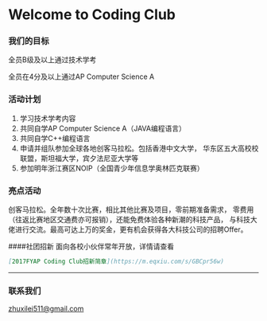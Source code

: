 Welcome to Coding Club
===

### 我们的目标

全员B级及以上通过技术学考

全员在4分及以上通过AP Computer Science A

### 活动计划

1.	学习技术学考内容
2.	共同自学AP Computer Science A（JAVA编程语言）
3.	共同自学C++编程语言
4.	申请并组队参加全球各地创客马拉松。包括香港中文大学，
    华东区五大高校校联盟，斯坦福大学，宾夕法尼亚大学等
5.	参加明年浙江赛区NOIP（全国青少年信息学奥林匹克联赛）


### 亮点活动

创客马拉松。全年数十次比赛，相比其他比赛及项目，零前期准备需求，
零费用（往返比赛地区交通费亦可报销），还能免费体验各种新潮的科技产品，
与科技大佬进行交流。最高可达上万的奖金，更有机会获得各大科技公司的招聘Offer。


####社团招新
面向各校小伙伴常年开放，详情请查看
```markdown
[2017FYAP Coding Club招新简章](https://m.eqxiu.com/s/GBCpr56w)
```

***

### 联系我们
<zhuxilei511@gmail.com>



